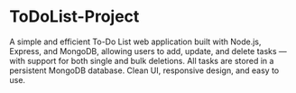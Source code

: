 # ToDoList-Project
A simple and efficient To-Do List web application built with Node.js, Express, and MongoDB, allowing users to add, update, and delete tasks — with support for both single and bulk deletions. All tasks are stored in a persistent MongoDB database. Clean UI, responsive design, and easy to use.
